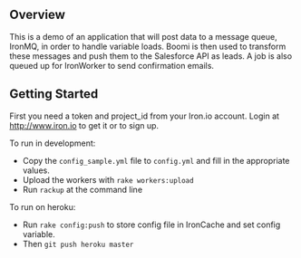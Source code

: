 ## Overview

This is a demo of an application that will post data to a message queue, IronMQ, in order to handle variable
loads. Boomi is then used to transform these messages and push them to the Salesforce API as leads.
A job is also queued up for IronWorker to send confirmation emails.

## Getting Started

First you need a token and project_id from your Iron.io account. Login at http://www.iron.io
to get it or to sign up.

To run in development:

- Copy the `config_sample.yml` file to `config.yml` and fill in the appropriate values.
- Upload the workers with `rake workers:upload`
- Run `rackup` at the command line

To run on heroku:

- Run `rake config:push` to store config file in IronCache and set config variable.
- Then `git push heroku master`

